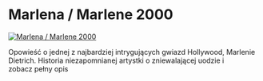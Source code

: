 Marlena / Marlene 2000 
=============
[![Marlena / Marlene 2000 ](http://vidos.pl/images/player.gif)](http://vidos.pl/marlena-marlene-2000)

 Opowieść o jednej z najbardziej intrygujących gwiazd Hollywood, Marlenie Dietrich. Historia niezapomnianej artystki o zniewalającej uodzie i zobacz pełny opis
